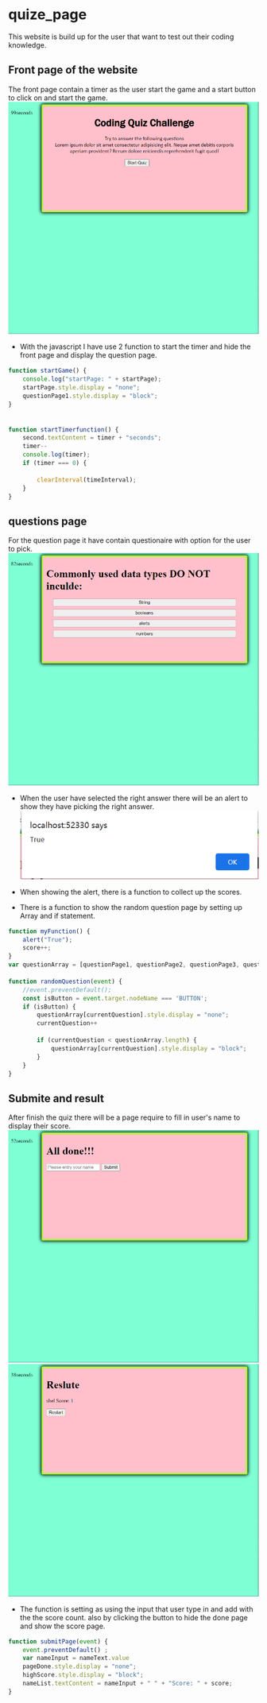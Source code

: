 # quize_page
This website is build up for the user that want to test out their coding knowledge.

## Front page of the website 
The front page contain a timer as the user start the game and a start button to click on and start the game. 
![quiz-page](./asset/front_page.png)

* With the javascript I have use 2 function to start the timer and hide the front page and display the question page. 
```js
function startGame() {
    console.log("startPage: " + startPage);
    startPage.style.display = "none";
    questionPage1.style.display = "block";
}


function startTimerfunction() {
    second.textContent = timer + "seconds";
    timer--
    console.log(timer);
    if (timer === 0) {
        
        clearInterval(timeInterval);
    }
}
```

## questions page
For the question page it have contain questionaire with option for the user to pick. 
![question-page](./asset/question.png)

* When the user have selected the right answer there will be an alert to show they have picking the right answer.
![alert](./asset/alert.png)

* When showing the alert, there is a function to collect up the scores.
* There is a function to show the random question page by setting up Array and if statement. 

```js
function myFunction() {
    alert("True");
    score++;
}
var questionArray = [questionPage1, questionPage2, questionPage3, questionPage4, questionpage5, pageDone];

function randomQuestion(event) {
    //event.preventDefault();
    const isButton = event.target.nodeName === 'BUTTON';
    if (isButton) {
        questionArray[currentQuestion].style.display = "none";
        currentQuestion++

        if (currentQuestion < questionArray.length) {
            questionArray[currentQuestion].style.display = "block";
        }
    }
}
```
## Submite and result
After finish the quiz there will be a page require to fill in user's name to display their score.
![done](./asset/done_page.png)
![done](./asset/result.png)

* The function is setting as using the input that user type in and add with the the score count. also by clicking the button to hide the done page and show the score page. 
```js
function submitPage(event) {
    event.preventDefault() ;
    var nameInput = nameText.value
    pageDone.style.display = "none";
    highScore.style.display = "block";
    nameList.textContent = nameInput + " " + "Score: " + score;
}
```